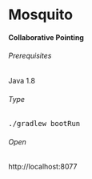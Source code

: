 # Mosquito
#### Collaborative Pointing

###### Prerequisites

Java 1.8

###### Type

<pre>./gradlew bootRun</pre>

###### Open

http://localhost:8077